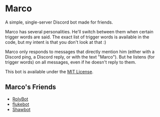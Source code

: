 
# Marco

A simple, single-server Discord bot made for friends.

Marco has several personalities. He'll switch between them when
certain trigger words are said. The exact list of trigger words is
available in the code, but my intent is that you don't look at that :)

Marco only responds to messages that directly mention him (either with
a Discord ping, a Discord reply, or with the text "Marco"). But he
listens (for trigger words) on all messages, even if he doesn't reply
to them.

This bot is available under the [MIT License](LICENSE.txt).

## Marco's Friends

* [RolyBot](https://github.com/jbax1899/RolyBot/)
* [flukebot](https://github.com/EvanSkiStudios/flukebot)
* [Shawbot](https://github.com/Circaurus/Shawbot)

